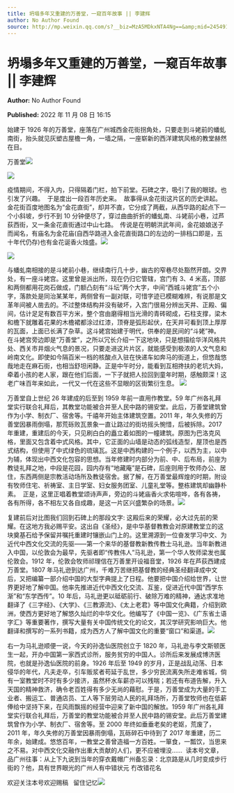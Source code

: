 ```yaml
---
title: 坍塌多年又重建的万善堂，一窥百年故事 || 李建辉
author: No Author Found
source: http://mp.weixin.qq.com/s?__biz=MzA5MDkxNTA4Ng==&amp;mid=2454912804&amp;idx=1&amp;sn=5ccf9ae819079d09fbc4b56296befae6&amp;chksm=87a23745b0d5be53c3b9a630d7b8b1fcfd775e87a78c855e39b76f8844a615a01d725f433b0b#rd
---
```


# 坍塌多年又重建的万善堂，一窥百年故事 || 李建辉

**Author:** No Author Found

**Published:** 2022 年 11 月 08 日 16:15

始建于 1926 年的万善堂，座落在广州城西金花街拐角处，只要走到斗姥前的蟠虬南街，抬头就见灰塑古屋檐一角，一墙之隔，一座崭新的西洋建筑风格的教堂赫然在目。

万善堂![](https://mmbiz.qpic.cn/mmbiz_jpg/PJWG74pLsMaciabI1IKAqDU6V3yPm8vaXHtJUjThiaVTspAylwzN14Of9Wm7xolUeHNvg3yETjNeYice3tdLia6gbw/640)

![](https://mmbiz.qpic.cn/mmbiz_jpg/PJWG74pLsMaciabI1IKAqDU6V3yPm8vaXbR8Y3vpSAJU7RrrhDtzBrfC6wpo2EofeedfDJzvBZiam3vvrbmXWicmw/640)

疫情期间，不得入内，只得隔着门栏，拍下前堂。石碑之字，吸引了我的眼球。也引发了兴趣。  于是度出一段百年历史来。  故事得从金花街这片区的历史讲起。  金花街百度地图名为“金花直街”，却并不直，它分成了两截，从西华路的起点下一个小斜坡，步行不到 10 分钟便尽了，穿过曲曲折折的蟠虬南、斗姥前小巷，过芦荻西街，又一条金花直街通过中山七路。　传说是在明朝洪武年间，金花娘娘送子而闻名，有庙名为金花庙(自西华路进入金花直街路口的左边的一排档口即是，五十年代仍存)也有金花诞香火烛盛。![](https://mmbiz.qpic.cn/mmbiz_jpg/PJWG74pLsMaciabI1IKAqDU6V3yPm8vaXly5rDXtpl8KtC2O6npuficBX0YfdbiayAticicwICzNLuNhPVM7BmT1VaA/640)

![](https://mmbiz.qpic.cn/mmbiz_jpg/PJWG74pLsMaciabI1IKAqDU6V3yPm8vaXYRPsybrjxHtMymSEhd4mNXZOlZD0AIoNFo1JHYoCQosSVz8au1Xnow/640)

与蟠虬南相接的是斗姥前小巷，继续南行几十步，幽古的窄巷尽处豁然开朗。交界处，有一座斗姥宫。这里曾是派出所，现在仍归它管辖，宫门有 3、4 米高，顶部和两侧都用花岗石做成，门额凸刻有“斗坛”两个大字，中间“西城斗姥宫”五个小字，落款处是同治某某年，两侧曾有一副对联，可惜字迹已模糊难辨，有说那是文革年间被人凿去的。不过整体结构并没有破坏，入宫门很易分辨出天井、正殿、偏间，估计足足有数百平方米，整个宫由磨得相当光滑的青砖砌成，石柱支撑，梁木和檐下就雕着花果的木檐裙都涂过红漆，顶脊是弧形起伏，在天井可看到顶上厚厚的瓦面，上面已长满了杂草。这斗姥宫始建于明代，供奉的是民间的“斗姥”神。  在斗姥宫旁边即是“万善堂”，之所以冗长介绍一下这地块，只是想描绘华洋风格共处、西关市井烟火气息的景况，只要走进这片片区，就能感受到极浓的人文气息和岭南文化。即使如今隔百米一档的核酸点入驻在快递车如奔马的街道上，但悠哉悠哉地走在麻石街，也相当舒坦闲静。正是中午时分，能看到互相搀扶的老坑大妈，牵着小孩的老人家，跟在他们后面，一下子就把人拉回到童年时期，感触颇深！这老广味百年来如此，一代又一代在这些不显眼的区街繁衍生息。
![](https://mmbiz.qpic.cn/mmbiz_jpg/PJWG74pLsMaciabI1IKAqDU6V3yPm8vaXq20kyAodIajCicLAw0alTjtgb0171ibeWgPRJqBRPOmEZqSwV5BCf4icg/640)

万善堂自上世纪 26 年建成的后至到 1959 年前一直用作教堂。59 年广州各礼拜堂实行联合礼拜后，其教堂功能被合并至人民中路的锡安堂。此后，万善堂建筑曾作为小学、制衣厂、宿舍等。千禧年开始主体建筑空置。2011 年，年久失修的万善堂因暴雨倒塌，那荒砾败瓦景象一直让路过的街坊摇头惋惜，后被拆除。2017 年重建，重建后的今天，只见刷白白的矗立着如图的一幢建筑。原图为巴洛克风格，里面又包含着中式风格。其中，它正面的山墙是动态的弧线造型，屋顶也是西式结构，但使用了中式绿色的琉璃瓦。这是中西构建的一个例子，以西为主，以中为辅，体现出中西文化包容的思想。当年修建时内部分为前、中、后布局，前座为教徒礼拜之地，中段是花园，园内存有“地藏庵”是石碑，后座则用于牧师办公、居住，东西两侧是宗教活动场所及教徒宿舍。据了解，在万善堂最辉煌的时期，附设有牧师住宅、祈祷室、主日学室、妇女服务团室、儿童礼堂等。整栋建筑却幽静朴素。  正是，这里正唱着教堂颂诗声声，旁边的斗姥庙香火求佑喧哗，各有各祷，各有所得，各不相左又各自成趣，是这一片区兴盛繁杂的场景。![](https://mmbiz.qpic.cn/mmbiz_jpg/PJWG74pLsMaciabI1IKAqDU6V3yPm8vaXXzGUrgm6KHDwajyTMTB4icbzmW84gBHIaPr1872OltW0T3xibGCQGJcg/640)

复建前后对比图我们回到石碑上的那段文字: 这殿后来的荣耀，必大过先前的荣耀。在这地方我必赐平安。这出自《圣经》，是中华基督教教会对原建教堂立的这块奠基石给予保留并嘱托重建时镶嵌山门上的。这里溯源到一位奋发学习中文、为近代中西文化交流的先驱——第一个来华的基督教新教传教士马礼逊。当年新教进入中国，以伦敦会为最早，先驱者即“传教伟人”马礼逊，第一个华人牧师梁发也属伦敦会。1912 年，伦敦会牧师祁理信在万善里开设福音堂，1926 年在芦荻西建成万善堂。1807 年马礼逊到达广州，千难万苦继把基督教的经典圣经翻译成中文后，又把编纂一部介绍中国的大型字典提上了日程。他要把中国介绍给世界，让世界更好地了解中国。他率先推进近代中西文化交流、互鉴，促进近代中国“西学东渐”和“东学西传”。10 年后，马礼逊更以砥砺前行、破除万难的精神，通达求准地翻译了《三字经》、《大学》、《三教源流》、《太上老君》等中国文化典籍，介绍到欧洲，使西方更好地了解悠久灿烂的中华文化。他编写了《中国一览》、《广东省土语字汇》等重要著作，撰写大量有关中国传统文化的论文，其汉学研究影响巨大。他翻译和撰写的一系列书籍，成为西方人了解中国文化的重要“窗口”和渠道。![](https://mmbiz.qpic.cn/mmbiz_jpg/PJWG74pLsMaciabI1IKAqDU6V3yPm8vaX0k2XV0QHz2fggMYWHfukJKcHdoNzx3ibkrSVd0AKKuGuiarMX7zpZp7w/640)

右一为马礼逊顺便一说，今天的孙逸仙医院创立于 1820 年，马礼逊与李文斯顿医生一起，开办中国第一家西式诊所，服务贫穷的中国人。诊所后来发展成博济医院，也就是孙逸仙医院的前身。1926 年后至 1949 的岁月，正是战乱动荡、日本侵华的年代，凡夫走卒，引车贩浆者苟延于乱世，多少穷民流离失所走难省城，倘有一室教堂时不时有多少接济，虽然杯水车薪亦可以残喘；若还有布道告解，升入天国的精神救济，确令老百姓得有多少无尚的藉慰。于是，万善堂成为大量的手工业者、搬运工、普通店员、工人等下层劳动人民的礼拜场所，万善堂牧师也在低薪俸给中坚持下来，在风雨飘摇的经营中迎来了新中国的解放。1959 年广州各礼拜堂实行联合礼拜后，万善堂的教堂功能被合并至人民中路的锡安堂。此后万善堂建筑曾作为小学、制衣厂、宿舍等。至 2000 年终如垂垂老矣的老妪，荒废了，2011 年，年久失修的万善堂因暴雨倒塌，瓦砾碎石中待到了 2017 年重建，历二年余，始建成。悠悠百年，一教堂之善曾造福一方百姓。一箪食，一瓢饮，当思来之不易。对中西文化交融作出重大贡献的人们，更不应被埋没……  读本号文章，品广州往事：从上下九说到当年的穿衣戴帽广州备忘录：北京路是从几时变成步行街的？他，具有世界眼光的广州人有中错状元 冇改错花名

欢迎关注本号欢迎赐稿   留住记忆![](https://mmbiz.qpic.cn/mmbiz_jpg/PJWG74pLsMaciabI1IKAqDU6V3yPm8vaXtWZhbDiaZiaCGkASb4W3LtqybAVWHAjDPbuFH4W5UV7LBSoh0vPM6WLg/640)
